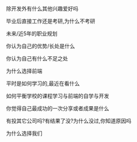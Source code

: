 除开发外有什么其他兴趣爱好吗

毕业后直接工作还是考研,为什么不考研

未来/近5年的职业规划

你认为自己的优势/长处是什么

你认为自己有什么不足之处

为什么选择前端

平时是如何学习的,最近在看什么

如何平衡学校的课程学习与前端的自学与开发

你觉得自己最成功的一次分享或者成果是什么

有投其它公司吗?有结果了没?为什么没过,你知道原因吗

为什么选择我们

